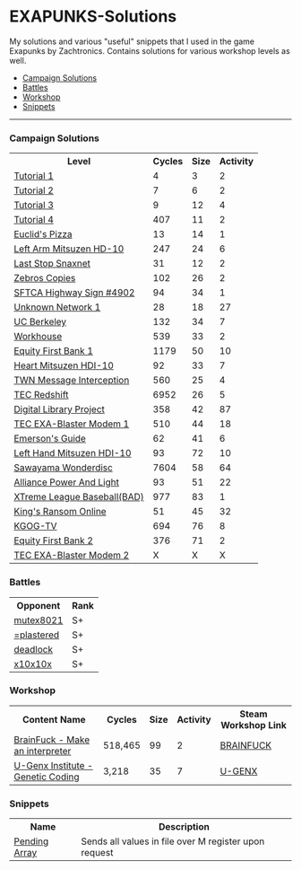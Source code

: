 # EXAPUNKS-Solutions
My solutions and various "useful" snippets that I used in the game Exapunks by Zachtronics. Contains solutions for various workshop levels as well.

<ul>
  <li><a href="#campaign">Campaign Solutions</a></li>
  <li><a href="">Battles</a></li>
  <li><a href="">Workshop</a></li>
  <li><a href="">Snippets</a></li>
</ul>

<hr></hr>

<h3>Campaign Solutions</h3>
<table id="campaign">
  <tr>
    <th>Level</th>
    <th>Cycles</th>
    <th>Size</th>
    <th>Activity</th>
  </tr>
  <tr>
    <td><a href="https://github.com/Twotle/EXAPUNKS-Solutions/tree/master/Campaign/01_TWN1">Tutorial 1</a></td>
    <td>4</td>
    <td>3</td>
    <td>2</td>
  </tr>
  <tr>
    <td><a href="https://github.com/Twotle/EXAPUNKS-Solutions/tree/master/Campaign/02_TWN2">Tutorial 2</a></td>
    <td>7</td>
    <td>6</td>
    <td>2</td>
  </tr>
  <tr>
    <td><a href="https://github.com/Twotle/EXAPUNKS-Solutions/tree/master/Campaign/03_TWN3">Tutorial 3</a></td>
    <td>9</td>
    <td>12</td>
    <td>4</td>
  </tr>
  <tr>
    <td><a href="https://github.com/Twotle/EXAPUNKS-Solutions/tree/master/Campaign/04_TWN4">Tutorial 4</a></td>
    <td>407</td>
    <td>11</td>
    <td>2</td>
  </tr>
  <tr>
    <td><a href="https://github.com/Twotle/EXAPUNKS-Solutions/tree/master/Campaign/05_EuclidPizza">Euclid's Pizza</a></td>
    <td>13</td>
    <td>14</td>
    <td>1</td>
  </tr>
  <tr>
    <td><a href="https://github.com/Twotle/EXAPUNKS-Solutions/tree/master/Campaign/06_Mitsuzen1">Left Arm Mitsuzen HD-10</a></td>
    <td>247</td>
    <td>24</td>
    <td>6</td>
  </tr>
  <tr>
    <td><a href="https://github.com/Twotle/EXAPUNKS-Solutions/tree/master/Campaign/07_SnaxNet">Last Stop Snaxnet</a></td>
    <td>31</td>
    <td>12</td>
    <td>2</td>
  </tr>
  <tr>
    <td><a href="https://github.com/Twotle/EXAPUNKS-Solutions/tree/master/Campaign/08_Zebros">Zebros Copies</a></td>
    <td>102</td>
    <td>26</td>
    <td>2</td>
  </tr>
  <tr>
    <td><a href="https://github.com/Twotle/EXAPUNKS-Solutions/tree/master/Campaign/09_HighwaySign">SFTCA Highway Sign #4902</a></td>
    <td>94</td>
    <td>34</td>
    <td>1</td>
  </tr>
  <tr>
    <td><a href="https://github.com/Twotle/EXAPUNKS-Solutions/tree/master/Campaign/10_UnknownNetwork">Unknown Network 1</a></td>
    <td>28</td>
    <td>18</td>
    <td>27</td>
  </tr>
  <tr>
    <td><a href="https://github.com/Twotle/EXAPUNKS-Solutions/tree/master/Campaign/11_UCBerkley">UC Berkeley</a></td>
    <td>132</td>
    <td>34</td>
    <td>7</td>
  </tr>
  <tr>
    <td><a href="https://github.com/Twotle/EXAPUNKS-Solutions/tree/master/Campaign/12_Workhouse">Workhouse</a></td>
    <td>539</td>
    <td>33</td>
    <td>2</td>
  </tr>
  <tr>
    <td><a href="https://github.com/Twotle/EXAPUNKS-Solutions/tree/master/Campaign/13_EquityFirstBank1">Equity First Bank 1</a></td>
    <td>1179</td>
    <td>50</td>
    <td>10</td>
  </tr>
  <tr>
    <td><a href="https://github.com/Twotle/EXAPUNKS-Solutions/tree/master/Campaign/14_Mitsuzen2">Heart Mitsuzen HDI-10</a></td>
    <td>92</td>
    <td>33</td>
    <td>7</td>
  </tr>
  <tr>
    <td><a href="https://github.com/Twotle/EXAPUNKS-Solutions/tree/master/Campaign/15_TWN5">TWN Message Interception</a></td>
    <td>560</td>
    <td>25</td>
    <td>4</td>
  </tr>
  <tr>
    <td><a href="https://github.com/Twotle/EXAPUNKS-Solutions/tree/master/Campaign/16_TECRedshift">TEC Redshift</a></td>
    <td>6952</td>
    <td>26</td>
    <td>5</td>
  </tr>
  <tr>
    <td><a href="https://github.com/Twotle/EXAPUNKS-Solutions/tree/master/Campaign/17_DigitalLibraryProject">Digital Library Project</a></td>
    <td>358</td>
    <td>42</td>
    <td>87</td>
  </tr>
  <tr>
    <td><a href="https://github.com/Twotle/EXAPUNKS-Solutions/tree/master/Campaign/18_TECEXA-BlasterModem1">TEC EXA-Blaster Modem 1</a></td>
    <td>510</td>
    <td>44</td>
    <td>18</td>
  </tr>
  <tr>
    <td><a href="https://github.com/Twotle/EXAPUNKS-Solutions/tree/master/Campaign/19_EmersonsGuide">Emerson's Guide</a></td>
    <td>62</td>
    <td>41</td>
    <td>6</td>
  </tr>
  <tr>
    <td><a href="https://github.com/Twotle/EXAPUNKS-Solutions/tree/master/Campaign/20_Mitsuzen3">Left Hand Mitsuzen HDI-10</a></td>
    <td>93</td>
    <td>72</td>
    <td>10</td>
  </tr>
  <tr>
    <td><a href="https://github.com/Twotle/EXAPUNKS-Solutions/tree/master/Campaign/21_SawayamaWonderdisc">Sawayama Wonderdisc</a></td>
    <td>7604</td>
    <td>58</td>
    <td>64</td>
  </tr>
  <tr>
    <td><a href="https://github.com/Twotle/EXAPUNKS-Solutions/tree/master/Campaign/22_AlliancePowerAndLight">Alliance Power And Light</a></td>
    <td>93</td>
    <td>51</td>
    <td>22</td>
  </tr>
  <tr>
    <td><a href="https://github.com/Twotle/EXAPUNKS-Solutions/tree/master/Campaign/23_XtremeLeagueBaseball">XTreme League Baseball(BAD)</a></td>
    <td>977</td>
    <td>83</td>
    <td>1</td>
  </tr>
  <tr>
    <td><a href="https://github.com/Twotle/EXAPUNKS-Solutions/tree/master/Campaign/24_KingsRansomOnline">King's Ransom Online</a></td>
    <td>51</td>
    <td>45</td>
    <td>32</td>
  </tr>
  <tr>
    <td><a href="https://github.com/Twotle/EXAPUNKS-Solutions/tree/master/Campaign/25_KGOG-TV">KGOG-TV</a></td>
    <td>694</td>
    <td>76</td>
    <td>8</td>
  </tr>
  <tr>
    <td><a href="https://github.com/Twotle/EXAPUNKS-Solutions/tree/master/Campaign/26_EquityFirstBank2">Equity First Bank 2</a></td>
    <td>376</td>
    <td>71</td>
    <td>2</td>
  </tr>
  <tr>
    <td><a href="https://github.com/Twotle/EXAPUNKS-Solutions/tree/master/Campaign/27_TECEXA-BlasterModem2">TEC EXA-Blaster Modem 2</a></td>
    <td>X</td>
    <td>X</td>
    <td>X</td>
  </tr>
</table>

<h3 id="battles">Battles</h3>
<table>
  <tr>
    <th>Opponent</th>
    <th>Rank</th>
  </tr>
  <tr>
    <td><a href="">mutex8021</a></td>
    <td>S+</td>
  </tr>
  <tr>
    <td><a href="">=plastered</a></td>
    <td>S+</td>
  </tr>
  <tr>
    <td><a href="">deadlock</a></td>
    <td>S+</td>
  </tr>
  <tr>
    <td><a href="">x10x10x</a></td>
    <td>S+</td>
  </tr>
</table>
  
<h3 id="workshop">Workshop</h3>
<table>
  <tr>
    <th>Content Name</th>
    <th>Cycles</th>
    <th>Size</th>
    <th>Activity</th>
    <th>Steam Workshop Link</th>
  </tr>
  <tr>
    <td><a href="https://github.com/Twotle/EXAPUNKS-Solutions/tree/master/Workshop/Brainfuck_MakeAnInterpreter">BrainFuck - Make an interpreter</a></td>
    <td>518,465</td>
    <td>99</td>
    <td>2</td>
    <td><a href="https://steamcommunity.com/workshop/filedetails/?id=1494741626">BRAINFUCK</a></td>
  </tr>
  
  <tr>
    <td><a href="https://github.com/Twotle/EXAPUNKS-Solutions/tree/master/Workshop/U-Genx_Institute">U-Genx Institute - Genetic Coding</a></td>
    <td>3,218</td>
    <td>35</td>
    <td>7</td>
    <td><a href="https://steamcommunity.com/sharedfiles/filedetails/?id=1708430757">U-GENX</a></td>
  </tr>
</table>

<h3 id="snippets">Snippets</h3>
<table>
  <tr>
    <th>Name</th>
    <th>Description</th>
  </tr>
  <tr>
    <td><a href="https://github.com/Twotle/EXAPUNKS-Solutions/tree/master/Snippets/PendingArray">Pending Array</a></td>
    <td>Sends all values in file over M register upon request</td>
</table>
